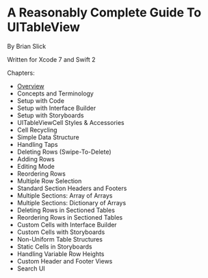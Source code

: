 # A Reasonably Complete Guide To UITableView
By Brian Slick

Written for Xcode 7 and Swift 2

Chapters:

* [Overview](0.Overview/Overview.md)
* Concepts and Terminology
* Setup with Code
* Setup with Interface Builder
* Setup with Storyboards
* UITableViewCell Styles & Accessories
* Cell Recycling
* Simple Data Structure
* Handling Taps
* Deleting Rows (Swipe-To-Delete)
* Adding Rows
* Editing Mode
* Reordering Rows
* Multiple Row Selection
* Standard Section Headers and Footers
* Multiple Sections: Array of Arrays
* Multiple Sections: Dictionary of Arrays
* Deleting Rows in Sectioned Tables
* Reordering Rows in Sectioned Tables
* Custom Cells with Interface Builder
* Custom Cells with Storyboards
* Non-Uniform Table Structures
* Static Cells in Storyboards
* Handling Variable Row Heights
* Custom Header and Footer Views
* Search UI